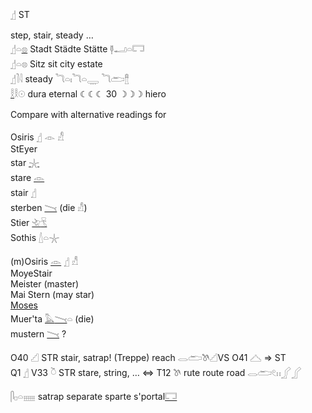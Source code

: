 𓊨 ST  

step, stair, steady …  
𓊨𓏏[𓊖](𓊖) Stadt Städte Stätte 𓊢𓂝𓏏𓉐  
𓊨𓏏𓊖 Sitz sit city estate  
𓊨𓍘𓇋 steady 𓆓𓏏𓏤𓆓𓏏𓇾   𓆓𓂧[𓊽](𓊽)  
[𓎛](𓎛)𓎛𓇳 dura eternal ☾☾☾ 30 ☽☽☽ hiero  



Compare with alternative readings for  

   Osiris 𓊨 𓁹 𓀭  
StEyer  
star [𓇼](𓇼)  
stare [𓁹](𓁹)  
stair [𓊨](𓊨)  
sterben [𓏱](𓏱) (die 𓀭)  
Stier [𓄀](𓄀)[𓄛](𓄛)  
Sothis [𓇮](𓇮)𓏏𓇼  


   (m)Osiris [𓁹](𓁹) [𓊨](𓊨) 𓀭  
MoyeStair  
Meister (master)  
Mai Stern (may star)  
[Moses](Moses)  
Muer'ta [𓅓](𓅓)[𓏱](𓏱)𓏏  (die)  
mustern [𓏱](𓏱) ?  

O40	𓊍 STR stair, satrap! (Treppe)  reach 𓂋𓂧𓌗𓊍VS O41 𓊎  => ST  
Q1 𓊨 V33 𓎤 STR stare, string, …  ⇔ T12 𓌗  rute route road 𓂋𓂧𓏲𓏮𓂾𓂾  

𓋴𓊪𓏏𓈈 satrap separate sparte s'portal[𓉐](𓉐)  
